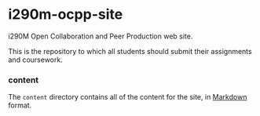 i290m-ocpp-site
===============

i290M Open Collaboration and Peer Production web site.

This is the repository to which all students should submit their assignments and coursework.

### content

The `content` directory contains all of the content for the site, in [Markdown](http://daringfireball.net/projects/markdown/syntax) format.
